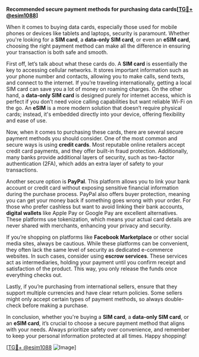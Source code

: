 **Recommended secure payment methods for purchasing data cards[[TG💪+ @esim1088](https://t.me/s/esim1088)]**

When it comes to buying data cards, especially those used for mobile phones or devices like tablets and laptops, security is paramount. Whether you're looking for a **SIM card**, a **data-only SIM card**, or even an **eSIM card**, choosing the right payment method can make all the difference in ensuring your transaction is both safe and smooth.

First off, let’s talk about what these cards do. A **SIM card** is essentially the key to accessing cellular networks. It stores important information such as your phone number and contacts, allowing you to make calls, send texts, and connect to the internet. If you’re traveling internationally, getting a local SIM card can save you a lot of money on roaming charges. On the other hand, a **data-only SIM card** is designed purely for internet access, which is perfect if you don’t need voice calling capabilities but want reliable Wi-Fi on the go. An **eSIM** is a more modern solution that doesn’t require physical cards; instead, it's embedded directly into your device, offering flexibility and ease of use.

Now, when it comes to purchasing these cards, there are several secure payment methods you should consider. One of the most common and secure ways is using **credit cards**. Most reputable online retailers accept credit card payments, and they offer built-in fraud protection. Additionally, many banks provide additional layers of security, such as two-factor authentication (2FA), which adds an extra layer of safety to your transactions.

Another secure option is **PayPal**. This platform allows you to link your bank account or credit card without exposing sensitive financial information during the purchase process. PayPal also offers buyer protection, meaning you can get your money back if something goes wrong with your order. For those who prefer cashless but want to avoid linking their bank accounts, **digital wallets** like Apple Pay or Google Pay are excellent alternatives. These platforms use tokenization, which means your actual card details are never shared with merchants, enhancing your privacy and security.

If you’re shopping on platforms like **Facebook Marketplace** or other social media sites, always be cautious. While these platforms can be convenient, they often lack the same level of security as dedicated e-commerce websites. In such cases, consider using **escrow services**. These services act as intermediaries, holding your payment until you confirm receipt and satisfaction of the product. This way, you only release the funds once everything checks out.

Lastly, if you’re purchasing from international sellers, ensure that they support multiple currencies and have clear return policies. Some sellers might only accept certain types of payment methods, so always double-check before making a purchase. 

In conclusion, whether you're buying a **SIM card**, a **data-only SIM card**, or an **eSIM card**, it’s crucial to choose a secure payment method that aligns with your needs. Always prioritize safety over convenience, and remember to keep your personal information protected at all times. Happy shopping!

[[TG💪+ @esim1088](https://t.me/s/esim1088) ![Image](https://i.postimg.cc/Y0z9fWf4/image.png)]